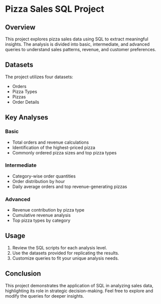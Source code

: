 # Pizza Sales SQL Project

## Overview

This project explores pizza sales data using SQL to extract meaningful insights. The analysis is divided into basic, intermediate, and advanced queries to understand sales patterns, revenue, and customer preferences.

## Datasets

The project utilizes four datasets:
- Orders
- Pizza Types
- Pizzas
- Order Details

## Key Analyses

### Basic
- Total orders and revenue calculations
- Identification of the highest-priced pizza
- Commonly ordered pizza sizes and top pizza types

### Intermediate
- Category-wise order quantities
- Order distribution by hour
- Daily average orders and top revenue-generating pizzas

### Advanced
- Revenue contribution by pizza type
- Cumulative revenue analysis
- Top pizza types by category

## Usage

1. Review the SQL scripts for each analysis level.
2. Use the datasets provided for replicating the results.
3. Customize queries to fit your unique analysis needs.

## Conclusion

This project demonstrates the application of SQL in analyzing sales data, highlighting its role in strategic decision-making. Feel free to explore and modify the queries for deeper insights.
